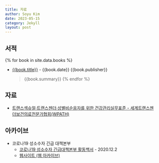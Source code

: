 ```yaml
---
title: 자료
author: Soyu Kim
date: 2023-05-15
category: Jekyll
layout: post
---
```


서적
----

{% for book in site.data.books %}
* [{{book.title}}]({{book.url}}) - {{book.date}} {{book.publisher}}
  > {{book.summary}} 
{% endfor %}

자료
----

* [트랜스섹슈얼·트랜스젠더·성별비순응자를 위한 건강관리실무표준 - 세계트랜스젠더보건의료전문가협회(WPATH)](https://rainbowfoundation.co.kr/intro_book/7315)


아카이브
----

* 코로나19 성소수자 긴급 대책본부
  * [코로나19 성소수자 긴급대책본부 활동백서](https://lgbtqact.org/queer-action-against-covid19/) - 2020.12.2
  * [웹사이트 (웹 아카이브)](http://web.archive.org/web/20220601000000*/https://www.queer-action-against-covid19.org/)
